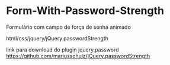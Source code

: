 # Form-With-Password-Strength
Formulário com campo de força de senha animado

html/css/jquery/jQuery.passwordStrength

link para download do plugin jquery.password<br>
https://github.com/mariusschulz/jQuery.passwordStrength





